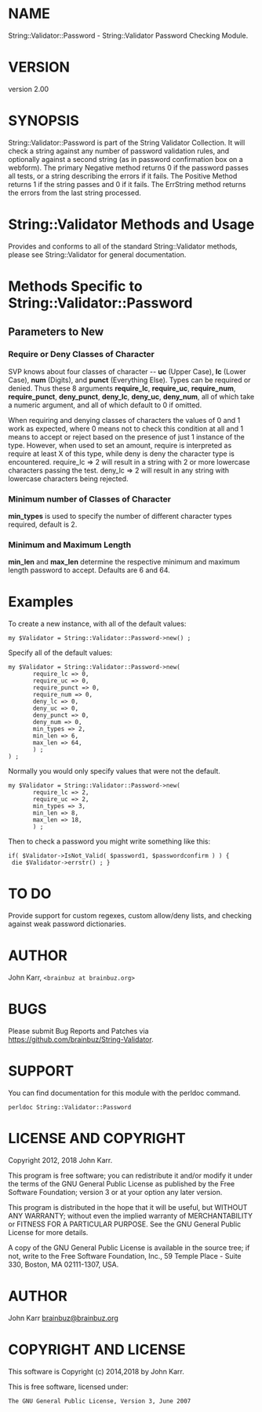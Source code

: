 # NAME

String::Validator::Password - String::Validator Password Checking Module.

# VERSION

version 2.00

# SYNOPSIS

String::Validator::Password is part of the String Validator Collection. It will
check a string against any number of password validation rules, and optionally
against a second string (as in password confirmation box on a webform). The
primary Negative method returns 0 if the password passes all tests, or a string
describing the errors if it fails. The Positive Method returns 1 if the string
passes and 0 if it fails. The ErrString method returns the errors from the last
string processed.

# String::Validator Methods and Usage

Provides and conforms to all of the standard String::Validator methods, please see
String::Validator for general documentation.

# Methods Specific to String::Validator::Password

## Parameters to New

### Require or Deny Classes of Character

SVP knows about four classes of character -- **uc** (Upper Case), **lc** (Lower Case),
**num** (Digits), and **punct** (Everything Else). Types can be required or denied.
Thus these 8 arguments
**require\_lc**, **require\_uc**, **require\_num**, **require\_punct**, **deny\_punct**,
**deny\_lc**, **deny\_uc**, **deny\_num**, all of which take a numeric argument, and all of
which default to 0 if omitted.

When requiring and denying classes of characters the values of 0 and 1 work as expected,
where 0 means not to check this condition at all and 1 means to accept or reject based on
the presence of just 1 instance of the type. However, when used to set an amount, require
is interpreted as require at least X of this type, while deny is deny the character type
is encountered. require\_lc => 2 will result in a string with 2 or more lowercase characters
passing the test. deny\_lc => 2 will result in any string with lowercase characters being
rejected.

### Minimum number of Classes of Character

**min\_types** is used to specify the number of different character types required,
default is 2.

### Minimum and Maximum Length

**min\_len** and **max\_len** determine the respective minimum and maximum length
password to accept. Defaults are 6 and 64.

# Examples

To create a new instance, with all of the default values:

    my $Validator = String::Validator::Password->new() ;

Specify all of the default values:

    my $Validator = String::Validator::Password->new(
           require_lc => 0,
           require_uc => 0,
           require_punct => 0,
           require_num => 0,
           deny_lc => 0,
           deny_uc => 0,
           deny_punct => 0,
           deny_num => 0,
           min_types => 2,
           min_len => 6,
           max_len => 64,
           ) ;
    ) ;

Normally you would only specify values that were not the default.

    my $Validator = String::Validator::Password->new(
           require_lc => 2,
           require_uc => 2,
           min_types => 3,
           min_len => 8,
           max_len => 18,
           ) ;

Then to check a password you might write something like this:

    if( $Validator->IsNot_Valid( $password1, $passwordconfirm ) ) {
     die $Validator->errstr() ; }

# TO DO

Provide support for custom regexes, custom allow/deny lists, and checking against weak
password dictionaries.

# AUTHOR

John Karr, `<brainbuz at brainbuz.org>`

# BUGS

Please submit Bug Reports and Patches via https://github.com/brainbuz/String-Validator.

# SUPPORT

You can find documentation for this module with the perldoc command.

    perldoc String::Validator::Password

# LICENSE AND COPYRIGHT

Copyright 2012, 2018 John Karr.

This program is free software; you can redistribute it and/or modify
it under the terms of the GNU General Public License as published by
the Free Software Foundation; version 3 or at your option
any later version.

This program is distributed in the hope that it will be useful,
but WITHOUT ANY WARRANTY; without even the implied warranty of
MERCHANTABILITY or FITNESS FOR A PARTICULAR PURPOSE.  See the
GNU General Public License for more details.

A copy of the GNU General Public License is available in the source tree;
if not, write to the Free Software Foundation, Inc.,
59 Temple Place - Suite 330, Boston, MA 02111-1307, USA.

# AUTHOR

John Karr <brainbuz@brainbuz.org>

# COPYRIGHT AND LICENSE

This software is Copyright (c) 2014,2018 by John Karr.

This is free software, licensed under:

    The GNU General Public License, Version 3, June 2007
